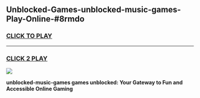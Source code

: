 
## Unblocked-Games-unblocked-music-games-Play-Online-#8rmdo
<h3>
<a href="https://premium.freeplayer.one?title=unblocked-music-games&ref=27F">CLICK TO PLAY</a></h3>
<hr>

<h3>
<a href="https://premium.freeplayer.one?title=unblocked-music-games&ref=27F">CLICK 2 PLAY</a>
  
</h3>

<a href="https://premium.freeplayer.one?title=unblocked-music-games&ref=27F"><img src="https://clearcache.store/games.png"></a>


**unblocked-music-games games unblocked: Your Gateway to Fun and Accessible Online Gaming**
